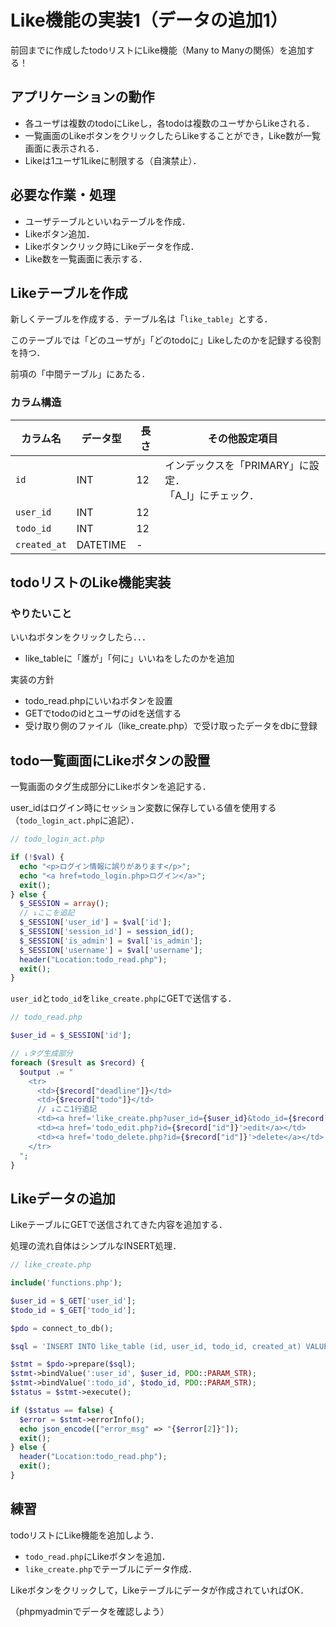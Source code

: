 # Like機能の実装1（データの追加1）

前回までに作成したtodoリストにLike機能（Many to Manyの関係）を追加する！


## アプリケーションの動作

- 各ユーザは複数のtodoにLikeし，各todoは複数のユーザからLikeされる．
- 一覧画面のLikeボタンをクリックしたらLikeすることができ，Like数が一覧画面に表示される．
- Likeは1ユーザ1Likeに制限する（自演禁止）．


## 必要な作業・処理

- ユーザテーブルといいねテーブルを作成．
- Likeボタン追加．
- Likeボタンクリック時にLikeデータを作成．
- Like数を一覧画面に表示する．

## Likeテーブルを作成

新しくテーブルを作成する．テーブル名は「`like_table`」とする．

このテーブルでは「どのユーザが」「どのtodoに」Likeしたのかを記録する役割を持つ．

前項の「中間テーブル」にあたる．

### カラム構造

|カラム名|データ型|長さ|その他設定項目|
|---|---|---|---|
|`id`|INT|12|インデックスを「PRIMARY」に設定．</br>「A_I」にチェック．|
|`user_id`|INT|12||
|`todo_id`|INT|12||
|`created_at`|DATETIME|-||

## todoリストのLike機能実装

### やりたいこと

いいねボタンをクリックしたら．．．

- like_tableに「誰が」「何に」いいねをしたのかを追加

実装の方針

- todo_read.phpにいいねボタンを設置
- GETでtodoのidとユーザのidを送信する
- 受け取り側のファイル（like_create.php）で受け取ったデータをdbに登録

## todo一覧画面にLikeボタンの設置

一覧画面のタグ生成部分にLikeボタンを追記する．

user_idはログイン時にセッション変数に保存している値を使用する（`todo_login_act.php`に追記）．

```php
// todo_login_act.php

if (!$val) {
  echo "<p>ログイン情報に誤りがあります</p>";
  echo "<a href=todo_login.php>ログイン</a>";
  exit();
} else {
  $_SESSION = array();
  // ↓ここを追記
  $_SESSION['user_id'] = $val['id'];
  $_SESSION['session_id'] = session_id();
  $_SESSION['is_admin'] = $val['is_admin'];
  $_SESSION['username'] = $val['username'];
  header("Location:todo_read.php");
  exit();
}

```

`user_id`と`todo_id`を`like_create.php`にGETで送信する．

```php
// todo_read.php

$user_id = $_SESSION['id'];

// ↓タグ生成部分
foreach ($result as $record) {
  $output .= "
    <tr>
      <td>{$record["deadline"]}</td>
      <td>{$record["todo"]}</td>
      // ↓ここ1行追記
      <td><a href='like_create.php?user_id={$user_id}&todo_id={$record["id"]}'>like</a></td>
      <td><a href='todo_edit.php?id={$record["id"]}'>edit</a></td>
      <td><a href='todo_delete.php?id={$record["id"]}'>delete</a></td>
    </tr>
  ";
}

```

## Likeデータの追加

LikeテーブルにGETで送信されてきた内容を追加する．

処理の流れ自体はシンプルなINSERT処理．

```php
// like_create.php

include('functions.php');

$user_id = $_GET['user_id'];
$todo_id = $_GET['todo_id'];

$pdo = connect_to_db();

$sql = 'INSERT INTO like_table (id, user_id, todo_id, created_at) VALUES (NULL, :user_id, :todo_id, now())';

$stmt = $pdo->prepare($sql);
$stmt->bindValue(':user_id', $user_id, PDO::PARAM_STR);
$stmt->bindValue(':todo_id', $todo_id, PDO::PARAM_STR);
$status = $stmt->execute();

if ($status == false) {
  $error = $stmt->errorInfo();
  echo json_encode(["error_msg" => "{$error[2]}"]);
  exit();
} else {
  header("Location:todo_read.php");
  exit();
}

```

## 練習

todoリストにLike機能を追加しよう．

- `todo_read.php`にLikeボタンを追加．
- `like_create.php`でテーブルにデータ作成．

Likeボタンをクリックして，Likeテーブルにデータが作成されていればOK．

（phpmyadminでデータを確認しよう）
